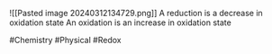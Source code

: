 ![[Pasted image 20240312134729.png]]
A reduction is a decrease in oxidation state
An oxidation is an increase in oxidation state

#Chemistry #Physical #Redox 